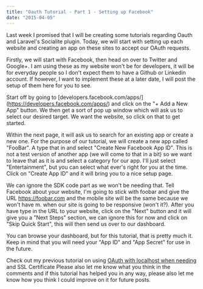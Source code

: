 ```yaml
---
title: "Oauth Tutorial - Part 1 - Setting up Facebook"
date: "2015-04-05"
---
```


Last week I promised that I will be creating some tutorials regarding Oauth and Laravel's Socialite plugin. Today, we will start with setting up each website and creating an app on these sites to accept our OAuth requests.

Firstly, we will start with Facebook, then head on over to Twitter and Google+. I am using these as my website won't be for developers, it will be for everyday people so I don't expect them to have a Github or Linkedin account. If however, I want to implement these at a later date, I will post the setup of them here for you to see.

Start off by going to \[developers.facebook.com/apps/\](https://developers.facebook.com/apps/) and click on the "+ Add a New App" button. We then get a sort of pop up window which will ask us to select our desired target. We want the website, so click on that to get started.

Within the next page, it will ask us to search for an existing app or create a new one. For the purpose of our tutorial, we will create a new app called "FooBar". A type that in and select "Create New Facebook App ID". This is not a test version of another app (we will come to that in a bit) so we want to leave that as it is and select a category for our app. I'll just select "Entertainment", but you can select what ever's right for you at the time. Click on "Create App ID" and it will bring you to a nice setup page.

We can ignore the SDK code part as we won't be needing that. Tell Facebook about your website, I'm going to stick with foobar and give the URL https://foobar.com and the mobile site will be the same because we won't have m. when our site is going to be responsive (won't it?). After you have type in the URL to your website, click on the "Next" button and it will give you a "Next Steps" section, we can ignore this for now and click on "Skip Quick Start", this will then send us over to our dashboard.

You can browse your dashboard, but for this tutorial, that is pretty much it. Keep in mind that you will need your "App ID" and "App Secret" for use in the future.

Check out my previous tutorial on using [OAuth with localhost when needing](/blog/local-oauth-curl-60-ssl-certificate-unable-get-local-issuer-certificate/) and SSL Certificate Please also let me know what you think in the comments and if this tutorial has helped you in any way, please also let me know how you think I could improve on it for future posts.
